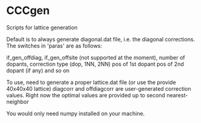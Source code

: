 # CCCgen
Scripts for lattice generation

Default is to always generate diagonal.dat file, i.e. the diagonal corrections.
The switches in 'paras' are as follows:

if_gen_offdiag, if_gen_offsite (not supported at the moment), number of dopants, correction type (dop, 1NN, 2NN)
pos of 1st dopant
pos of 2nd dopant (if any) and so on

To use, need to generate a proper lattice.dat file (or use the provide 40x40x40 lattice)
diagcorr and offdiagcorr are user-generated correction values. Right now the optimal values are provided up to second nearest-neighbor

You would only need numpy installed on your machine. 
